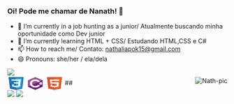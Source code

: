 ### Oi! Pode me chamar de Nanath! 👋

- 🔭 I’m currently in a job hunting as a junior/ Atualmente buscando minha oportunidade como Dev junior
- 🌱 I’m currently learning HTML + CSS/ Estudando HTML,CSS e C#
- 📫 How to reach me/ Contato: nathaliapok15@gmail.com
- 😄 Pronouns: she/her / ela/dela 

<div>
<img heigth ="180em" src="https://github-readme-stats.vercel.app/api?username=NathNathalia&show_icons=true&theme=tokyonight&include_allcommits=true&count_private=true"/>
<img heigth = "180em" scr="https://github-readme-stats.vercel.app/api/top-langs/?username=NathNathalia&layout=compact&langs_count=16&theme=dracula"/>
</div>
  <img align="center" alt="Nath-CSS" height="30" width="40" src="https://raw.githubusercontent.com/devicons/devicon/master/icons/css3/css3-original.svg">
<img align="center" alt="Nath-Csharp" height="30" width="40" src="https://raw.githubusercontent.com/devicons/devicon/master/icons/csharp/csharp-original.svg">
<img align="center" alt="Rafa-HTML" height="30" width="40" src="https://raw.githubusercontent.com/devicons/devicon/master/icons/html5/html5-original.svg">
 <img align="right" alt="Nath-pic" height="150" src="https://discord.com/channels/@me/1103898113363693611/1121987868773060659/hi.gif">
</div>
##


<div>
<a href="mailto:nathaliapok15@gmail.com"><img src="https://img.shields.io/badge/Gmail-D14836?style=for-the-badge&logo=gmail&logoColor=white" target="_blank"></a>
  <a href="https://www.linkedin.com/in/nath%C3%A1lia-busatto-aa42701b6/" target="_blank"><img src="https://img.shields.io/badge/-LinkedIn-%230077B5?style=for-the-badge&logo=linkedin&logoColor=white" target="_blank"></a> 
<div/>





